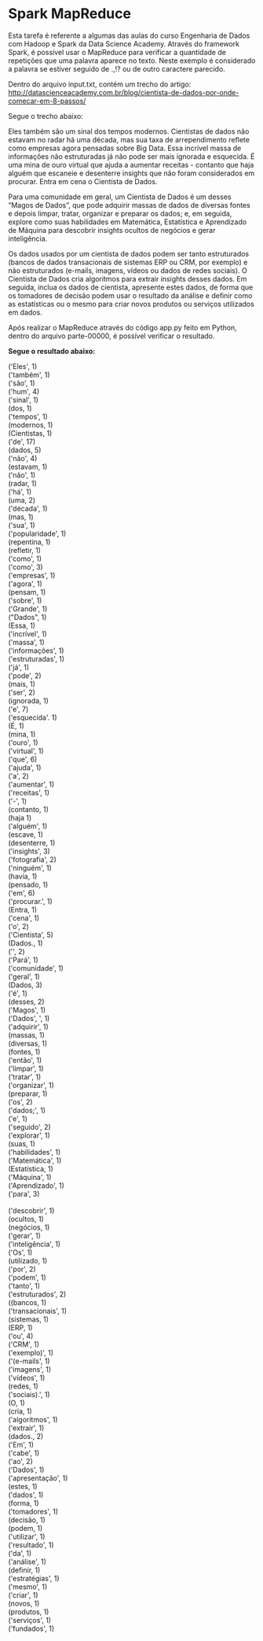 # Spark MapReduce

Esta tarefa é referente a algumas das aulas do curso Engenharia de Dados com Hadoop e Spark da Data Science Academy. Através do framework Spark, é possível usar o MapReduce para verificar a quantidade de repetições que uma palavra aparece no texto. Neste exemplo é considerado a palavra se estiver seguido de .,!? ou de outro caractere parecido.

Dentro do arquivo input.txt, contém um trecho do artigo:
http://datascienceacademy.com.br/blog/cientista-de-dados-por-onde-comecar-em-8-passos/

Segue o trecho abaixo:

Eles também são um sinal dos tempos modernos. Cientistas de dados não estavam no radar há uma década, mas sua taxa de arrependimento reflete como empresas agora pensadas sobre Big Data. Essa incrível massa de informações não estruturadas já não pode ser mais ignorada e esquecida. É uma mina de ouro virtual que ajuda a aumentar receitas - contanto que haja alguém que escaneie e desenterre insights que não foram considerados em procurar. Entra em cena o Cientista de Dados.

Para uma comunidade em geral, um Cientista de Dados é um desses “Magos de Dados”, que pode adquirir massas de dados de diversas fontes e depois limpar, tratar, organizar e preparar os dados; e, em seguida, explore como suas habilidades em Matemática, Estatística e Aprendizado de Máquina para descobrir insights ocultos de negócios e gerar inteligência.

Os dados usados ​​por um cientista de dados podem ser tanto estruturados (bancos de dados transacionais de sistemas ERP ou CRM, por exemplo) e não estruturados (e-mails, imagens, vídeos ou dados de redes sociais). O Cientista de Dados cria algoritmos para extrair insights desses dados. Em seguida, inclua os dados de cientista, apresente estes dados, de forma que os tomadores de decisão podem usar o resultado da análise e definir como as estatísticas ou o mesmo para criar novos produtos ou serviços utilizados em dados.


Após realizar o MapReduce através do código app.py feito em Python, dentro do arquivo parte-00000, é possível verificar o resultado.

**Segue o resultado abaixo:**

('Eles', 1)</br>
('também', 1)</br>
('são', 1)</br>
('hum', 4)</br>
('sinal', 1)</br>
(dos, 1)</br>
('tempos', 1)</br>
(modernos, 1)</br>
(Cientistas, 1)</br>
('de', 17)</br>
(dados, 5)</br>
('não', 4)</br>
(estavam, 1)</br>
('não', 1)</br>
(radar, 1)</br>
('há', 1)</br>
(uma, 2)</br>
('década', 1)</br>
(mas, 1)</br>
('sua', 1)</br>
('popularidade', 1)</br>
(repentina, 1)</br>
(refletir, 1)</br>
('como', 1)</br>
('como', 3)</br>
('empresas', 1)</br>
('agora', 1)</br>
(pensam, 1)</br>
('sobre', 1)</br>
('Grande', 1)</br>
("Dados", 1)</br>
(Essa, 1)</br>
('incrível', 1)</br>
('massa', 1)</br>
('informações', 1)</br>
('estruturadas', 1)</br>
('já', 1)</br>
('pode', 2)</br>
(mais, 1)</br>
('ser', 2)</br>
(ignorada, 1)</br>
('e', 7)</br>
('esquecida'. 1)</br>
(É, 1)</br>
(mina, 1)</br>
('ouro', 1)</br>
('virtual', 1)</br>
('que', 6)</br>
('ajuda', 1)</br>
('a', 2)</br>
('aumentar', 1)</br>
('receitas', 1)</br>
('-', 1)</br>
(contanto, 1)</br>
(haja 1)</br>
('alguém', 1)</br>
(escave, 1)</br>
(desenterre, 1)</br>
('insights', 3)</br>
('fotografia', 2)</br>
('ninguém', 1)</br>
(havia, 1)</br>
(pensado, 1)</br>
('em', 6)</br>
('procurar.', 1)</br>
(Entra, 1)</br>
('cena', 1)</br>
('o', 2)</br>
('Cientista', 5)</br>
(Dados., 1)</br>
('', 2)</br>
('Pará', 1)</br>
('comunidade', 1)</br>
('geral', 1)</br>
(Dados, 3)</br>
('é', 1)</br>
(desses, 2)</br>
('Magos', 1)</br>
('Dados', ', 1)</br>
('adquirir', 1)</br>
(massas, 1)</br>
(diversas, 1)</br>
(fontes, 1)</br>
('então', 1)</br>
('limpar', 1)</br>
('tratar', 1)</br>
('organizar', 1)</br>
(preparar, 1)</br>
('os', 2)</br>
('dados;', 1)</br>
('e', 1)</br>
('seguido', 2)</br>
('explorar', 1)</br>
(suas, 1)</br>
('habilidades', 1)</br>
('Matemática', 1)</br>
(Estatística, 1)</br>
('Máquina', 1)</br>
('Aprendizado', 1)</br>
('para', 3)</br>
</br>
('descobrir', 1)</br>
(ocultos, 1)</br>
(negócios, 1)</br>
('gerar', 1)</br>
('inteligência', 1)</br>
('Os', 1)</br>
(utilizado, 1)</br>
('por', 2)</br>
('podem', 1)</br>
('tanto', 1)</br>
('estruturados', 2)</br>
((bancos, 1)</br>
('transacionais', 1)</br>
(sistemas, 1)</br>
(ERP, 1)</br>
('ou', 4)</br>
('CRM', 1)</br>
('exemplo)', 1)</br>
('(e-mails', 1)</br>
('imagens', 1)</br>
('vídeos', 1)</br>
(redes, 1)</br>
('sociais).', 1)</br>
(O, 1)</br>
(cria, 1)</br>
('algoritmos', 1)</br>
('extrair', 1)</br>
(dados., 2)</br>
('Em', 1)</br>
('cabe', 1)</br>
('ao', 2)</br>
('Dados', 1)</br>
('apresentação', 1)</br>
(estes, 1)</br>
('dados', 1)</br>
(forma, 1)</br>
('tomadores', 1)</br>
(decisão, 1)</br>
(podem, 1)</br>
('utilizar', 1)</br>
('resultado', 1)</br>
('da', 1)</br>
('análise', 1)</br>
(definir, 1)</br>
('estratégias', 1)</br>
('mesmo', 1)</br>
('criar', 1)</br>
(novos, 1)</br>
(produtos, 1)</br>
('serviços', 1)</br>
('fundados', 1)</br>

